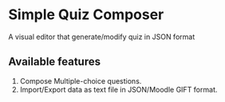 # Simple Quiz Composer

A visual editor that generate/modify quiz in JSON format

## Available features

1. Compose Multiple-choice questions.
2. Import/Export data as text file in JSON/Moodle GIFT format.
